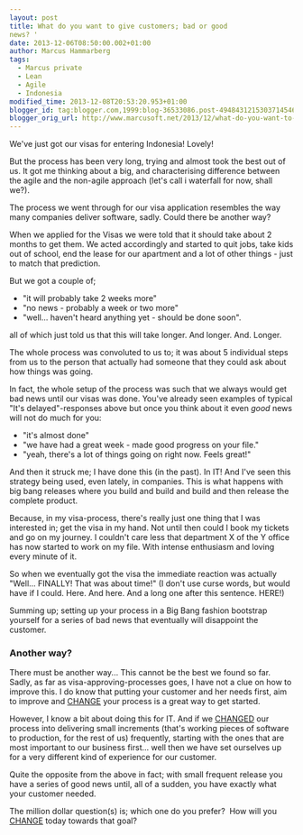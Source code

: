 ```yaml
---
layout: post
title: What do you want to give customers; bad or good
news? '
date: 2013-12-06T08:50:00.002+01:00
author: Marcus Hammarberg
tags:
  - Marcus private
  - Lean
  - Agile
  - Indonesia
modified_time: 2013-12-08T20:53:20.953+01:00
blogger_id: tag:blogger.com,1999:blog-36533086.post-4948431215303714546
blogger_orig_url: http://www.marcusoft.net/2013/12/what-do-you-want-to-give-customers-bad.html
---
```



<div dir="ltr" style="text-align: left;" trbidi="on">

We've just got our visas for entering Indonesia! Lovely!

But the process has been very long, trying and almost took the best out
of us. It got me thinking about a big, and characterising difference
between the agile and the non-agile approach (let's call i waterfall for
now, shall we?).

The process we went through for our visa application resembles the way
many companies deliver software, sadly. Could there be another way?

When we applied for the Visas we were told that it should take about 2
months to get them. We acted accordingly and started to quit jobs, take
kids out of school, end the lease for our apartment and a lot of other
things - just to match that prediction.

But we got a couple of;

-   "it will probably take 2 weeks more"
-   "no news - probably a week or two more"
-   "well... haven't heard anything yet - should be done soon". 


all of which just told us that this will take longer. And longer. And.
Longer.

The whole process was convoluted to us to; it was about 5 individual
steps from us to the person that actually had someone that they could
ask about how things was going.

In fact, the whole setup of the process was such that we always would
get bad news until our visas was done. You've already seen examples of
typical "It's delayed"-responses above but once you think about it even
*good* news will not do much for you:

-   "it's almost done"
-   "we have had a great week - made good progress on your file."
-   "yeah, there's a lot of things going on right now. Feels great!"

<div>

And then it struck me; I have done this (in the past). In IT! And I've
seen this strategy being used, even lately, in companies. This is what
happens with big bang releases where you build and build and build and
then release the complete product. 

</div>

<div>
</div>

<div>

Because, in my visa-process, there's really just one thing that I was
interested in; get the visa in my hand. Not until then could I book my
tickets and go on my journey. I couldn't care less that department X of
the Y office has now started to work on my file. With intense enthusiasm
and loving every minute of it.

</div>

<div>
</div>

<div>

So when we eventually got the visa the immediate reaction was actually
"Well... FINALLY! That was about time!" (I don't use curse words, but
would have if I could. Here. And here. And a long one after this
sentence. HERE!) 

</div>

<div>
</div>

<div>

Summing up; setting up your process in a Big Bang fashion bootstrap
yourself for a series of bad news that eventually will disappoint the
customer. 

</div>

### Another way? 

<div>

There must be another way... This cannot be the best we found so far.
Sadly, as far as visa-approving-processes goes, I have not a clue on how
to improve this. I do know that putting your customer and her needs
first, aim to improve and
<a href="http://www.marcusoft.net/2013/10/YesITalkAboutChange.html"
target="_blank">CHANGE</a> your process is a great way to get started. 

</div>

<div>
</div>

<div>

However, I know a bit about doing this for IT. And if we
<a href="http://www.marcusoft.net/2013/10/YesITalkAboutChange.html"
target="_blank">CHANGED</a> our process into delivering small increments
(that's working pieces of software to production, for the rest of us)
frequently, starting with the ones that are most important to our
business first... well then we have set ourselves up for a very
different kind of experience for our customer. 

</div>

<div>
</div>

<div>

Quite the opposite from the above in fact; with small frequent release
you have a series of good news until, all of a sudden, you have exactly
what your customer needed. 

</div>

<div>
</div>

<div>

The million dollar question(s) is; which one do you prefer?  How will
you <a href="http://www.marcusoft.net/2013/10/YesITalkAboutChange.html"
target="_blank">CHANGE</a> today towards that goal? 

</div>

</div>
